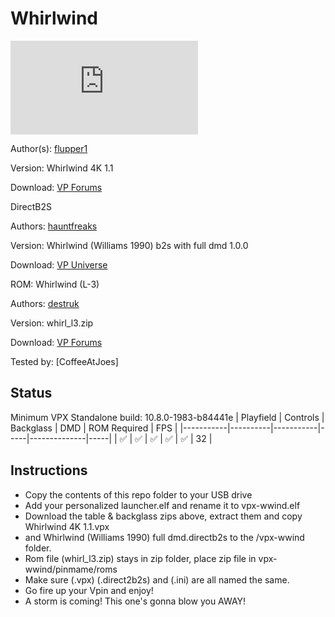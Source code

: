 # Whirlwind 
![Table Preview](https://www.vpforums.org/index.php?s=29ccc831f10a34059c30612e6c2d0630&app=downloads&module=display&section=screenshot&record=96113&id=16337&full=1)

Author(s): [flupper1](https://www.vpforums.org/index.php?s=29ccc831f10a34059c30612e6c2d0630&showuser=62268)
  
Version:  Whirlwind 4K 1.1

Download:  [VP Forums](https://www.vpforums.org/index.php?app=downloads&showfile=16337)


DirectB2S

Authors: [hauntfreaks](https://vpuniverse.com/profile/5216-hauntfreaks/)

Version: Whirlwind (Williams 1990) b2s with full dmd 1.0.0 

Download: [VP Universe](https://vpuniverse.com/files/file/10812-whirlwind-williams-1990-b2s-with-full-dmd/)



ROM: Whirlwind (L-3)

Authors: [destruk](https://www.vpforums.org/index.php?showuser=5)

Version: whirl_l3.zip

Download: [VP Forums](https://www.vpforums.org/index.php?app=downloads&showfile=937)


Tested by:
[CoffeeAtJoes]

## Status 

Minimum VPX Standalone build: 10.8.0-1983-b84441e
| Playfield | Controls | Backglass | DMD | ROM Required | FPS | 
|-----------|----------|-----------|-----|--------------|-----|
| :white_check_mark: | :white_check_mark: | :white_check_mark: | :white_check_mark: | :white_check_mark: | 32 |

## Instructions

- Copy the contents of this repo folder to your USB drive
- Add your personalized launcher.elf and rename it to vpx-wwind.elf
- Download the table & backglass zips above, extract them and copy Whirlwind 4K 1.1.vpx
- and Whirlwind (Williams 1990) full dmd.directb2s to the /vpx-wwind folder.
- Rom file (whirl_l3.zip) stays in zip folder, place zip file in vpx-wwind/pinmame/roms
- Make sure (.vpx) (.direct2b2s) and (.ini) are all named the same. 
- Go fire up your Vpin and enjoy!
- A storm is coming! This one's gonna blow you AWAY!